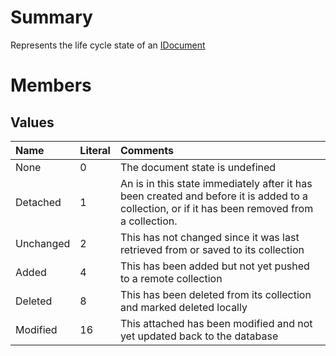 # Summary #
Represents the life cycle state of an [IDocument](T_MongoDB_Driver_IDocument.md)

# Members #
## Values ##
| **Name** | **Literal** | **Comments** |
|:---------|:------------|:-------------|
| None     | 0           | The document state is undefined |
| Detached | 1           | An is in this state immediately after it has been created and before it is added to a collection, or if it has been removed from a collection. |
| Unchanged | 2           | This has not changed since it was last retrieved from or saved to its collection |
| Added    | 4           | This has been added but not yet pushed to a remote collection |
| Deleted  | 8           | This has been deleted from its collection and marked deleted locally |
| Modified | 16          | This attached has been modified and not yet updated back to the database |
